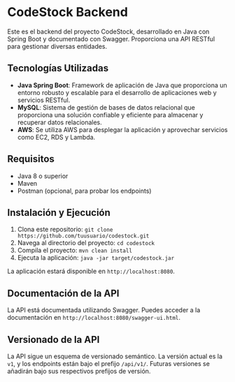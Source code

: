 # CodeStock Backend

Este es el backend del proyecto CodeStock, desarrollado en Java con Spring Boot y documentado con Swagger. Proporciona una API RESTful para gestionar diversas entidades.

## Tecnologías Utilizadas

- **Java Spring Boot**: Framework de aplicación de Java que proporciona un entorno robusto y escalable para el desarrollo de aplicaciones web y servicios RESTful.
- **MySQL**: Sistema de gestión de bases de datos relacional que proporciona una solución confiable y eficiente para almacenar y recuperar datos relacionales.
- **AWS**: Se utiliza AWS para desplegar la aplicación y aprovechar servicios como EC2, RDS y Lambda.
## Requisitos

- Java 8 o superior
- Maven
- Postman (opcional, para probar los endpoints)

## Instalación y Ejecución

1. Clona este repositorio: `git clone https://github.com/tuusuario/codestock.git`
2. Navega al directorio del proyecto: `cd codestock`
3. Compila el proyecto: `mvn clean install`
4. Ejecuta la aplicación: `java -jar target/codestock.jar`

La aplicación estará disponible en `http://localhost:8080`.

## Documentación de la API

La API está documentada utilizando Swagger. Puedes acceder a la documentación en `http://localhost:8080/swagger-ui.html`.

## Versionado de la API

La API sigue un esquema de versionado semántico. La versión actual es la `v1`, y los endpoints están bajo el prefijo `/api/v1/`. Futuras versiones se añadirán bajo sus respectivos prefijos de versión.
